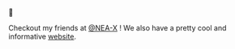🤖

Checkout my friends at [@NEA-X](https://github.com/nea-x) !
We also have a pretty cool and informative [website](https://nea-x.com).
